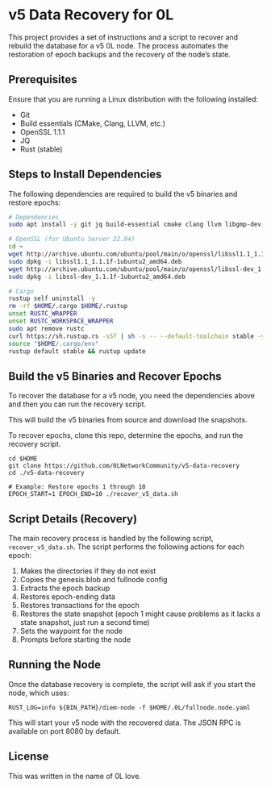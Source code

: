 # v5 Data Recovery for 0L

This project provides a set of instructions and a script to recover and rebuild the database for a v5 0L node. The process automates the restoration of epoch backups and the recovery of the node’s state.

## Prerequisites

Ensure that you are running a Linux distribution with the following installed:

- Git
- Build essentials (CMake, Clang, LLVM, etc.)
- OpenSSL 1.1.1
- JQ
- Rust (stable)

## Steps to Install Dependencies

The following dependencies are required to build the v5 binaries and restore epochs:

```bash
# Dependencies
sudo apt install -y git jq build-essential cmake clang llvm libgmp-dev pkg-config libssl-dev lld

# OpenSSL (for Ubuntu Server 22.04)
cd ~
wget http://archive.ubuntu.com/ubuntu/pool/main/o/openssl/libssl1.1_1.1.1f-1ubuntu2_amd64.deb
sudo dpkg -i libssl1.1_1.1.1f-1ubuntu2_amd64.deb
wget http://archive.ubuntu.com/ubuntu/pool/main/o/openssl/libssl-dev_1.1.1f-1ubuntu2_amd64.deb
sudo dpkg -i libssl-dev_1.1.1f-1ubuntu2_amd64.deb

# Cargo
rustup self uninstall -y
rm -rf $HOME/.cargo $HOME/.rustup
unset RUSTC_WRAPPER
unset RUSTC_WORKSPACE_WRAPPER
sudo apt remove rustc
curl https://sh.rustup.rs -sSf | sh -s -- --default-toolchain stable -y
source "$HOME/.cargo/env"
rustup default stable && rustup update
```

## Build the v5 Binaries and Recover Epochs

To recover the database for a v5 node, you need the dependencies above and then you can run the recovery script.

This will build the v5 binaries from source and download the snapshots.

To recover epochs, clone this repo, determine the epochs, and run the recovery script.

```
cd $HOME
git clone https://github.com/0LNetworkCommunity/v5-data-recovery
cd ./v5-data-recovery

# Example: Restore epochs 1 through 10
EPOCH_START=1 EPOCH_END=10 ./recover_v5_data.sh
```

## Script Details (Recovery)

The main recovery process is handled by the following script, `recover_v5_data.sh`. The script performs the following actions for each epoch:

1. Makes the directories if they do not exist
2. Copies the genesis.blob and fullnode config
3. Extracts the epoch backup
4. Restores epoch-ending data
5. Restores transactions for the epoch
6. Restores the state snapshot (epoch 1 might cause problems as it lacks a state snapshot, just run a second time)
7. Sets the waypoint for the node
8. Prompts before starting the node

## Running the Node

Once the database recovery is complete, the script will ask if you start the node, which uses:

```
RUST_LOG=info ${BIN_PATH}/diem-node -f $HOME/.0L/fullnode.node.yaml
```

This will start your v5 node with the recovered data. The JSON RPC is available on port 8080 by default.

## License

This was written in the name of 0L love.
